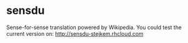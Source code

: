 # sensdu
Sense-for-sense translation powered by Wikipedia.
You could test the current version on:
http://sensdu-stejkem.rhcloud.com

